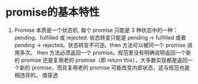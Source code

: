 # promise的基本特性
1. Promise 本质是一个状态机.
每个 promise 只能是 3 种状态中的一种：pending、fulfilled 或 rejected.
状态转变只能是 pending -> fulfilled 或者 pending -> rejected。状态转变不可逆。then 方法可以被同一个 promise 调用多次。
then 方法必须返回一个 promise。规范里没有明确说明返回一个新的 promise 还是复用老的 promise（即 return this），大多数实现都是返回一个新的 promise，而且复用老的 promise 可能改变内部状态，这与规范也是相违背的。
值穿透

